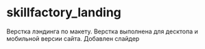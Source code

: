 # skillfactory_landing

Верстка лэндинга по макету. Верстка выполнена для десктопа и мобильной версии сайта. Добавлен слайдер

